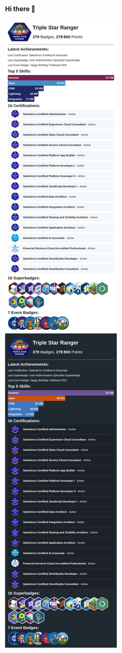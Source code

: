 ## Hi there 👋

<!--
**paoneraju/paoneraju** is a ✨ _special_ ✨ repository because its `README.md` (this file) appears on your GitHub profile.

Here are some ideas to get you started:

- 🔭 I’m currently working on ...
- 🌱 I’m currently learning ...
- 👯 I’m looking to collaborate on ...
- 🤔 I’m looking for help with ...
- 💬 Ask me about ...
- 📫 How to reach me: ...
- 😄 Pronouns: ...
- ⚡ Fun fact: ...
-->

<!--TH_Stats:start-->

![Trailhead-Stats-Light](images/TScard-light.png#gh-light-mode-only)
![Trailhead-Stats-Dark](images/TScard-dark.png#gh-dark-mode-only)
<!--TH_Stats:end-->
